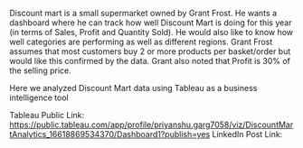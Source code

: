 Discount mart is a small supermarket owned by Grant Frost. 
He wants a dashboard where he can track how well Discount 
Mart is doing for this year (in terms of Sales, Profit and 
Quantity Sold). He would also like to know how well categories
are performing as well as different regions. Grant Frost assumes 
that most customers buy 2 or more products per basket/order 
but would like this confirmed by the data. 
Grant also noted that Profit is 30% of the selling price.

Here we analyzed Discount Mart data using Tableau as a
business intelligence tool

Tableau Public Link: https://public.tableau.com/app/profile/priyanshu.garg7058/viz/DiscountMartAnalytics_16618869534370/Dashboard1?publish=yes
LinkedIn Post Link: 
